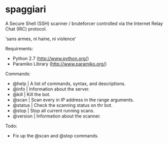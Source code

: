# spaggiari
A Secure Shell (SSH) scanner / bruteforcer controlled via the Internet Relay Chat (IRC) protocol.

'sans armes, ni haine, ni violence'

Requirments:
 - Python 2.7       (http://www.python.org/)
 - Paramiko Library (http://www.paramiko.org/)

Commands:
 - @help      | A list of commands, syntax, and descriptions.
 - @info      | Information about the server.
 - @kill      | Kill the bot.
 - @scan      | Scan every in IP address in the range arguments.
 - @status    | Check the scanning status on thr bot.
 - @stop      | Stop all current running scans.
 - @version   | Information about the scanner.

 Todo:
- Fix up the @scan and @stop commands.
